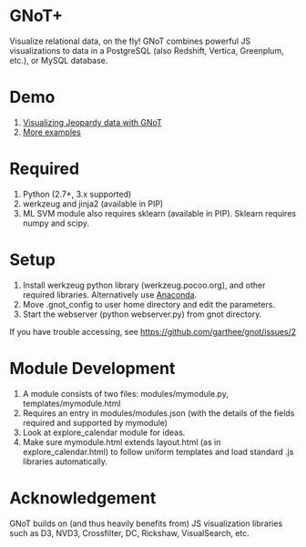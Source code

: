 GNoT+
====
Visualize relational data, on the fly!
GNoT combines powerful JS visualizations to data in a PostgreSQL (also Redshift, Vertica, Greenplum, etc.), or MySQL database.

Demo
===
1. [Visualizing Jeopardy data with GNoT](https://www.evernote.com/shard/s4/sh/762f3b3d-e088-48b1-b3f0-372cf31d1831/825167a720abf0dd)
2. [More examples](http://ddmg1.csail.mit.edu:5000/render?submit=submit&query=module%3A+explore_examples)

Required
===
1. Python (2.7+, 3.x supported)
2. werkzeug and jinja2 (available in PIP)
3. ML SVM module also requires sklearn (available in PIP). Sklearn requires numpy and scipy.


Setup
====
1. Install werkzeug python library (werkzeug.pocoo.org), and other required libraries. Alternatively use <a href="https://store.continuum.io/cshop/anaconda/">Anaconda</a>.
2. Move .gnot_config to user home directory and edit the parameters.
3. Start the webserver (python webserver.py) from gnot directory.

If you have trouble accessing, see https://github.com/garthee/gnot/issues/2

Module Development
====
1. A module consists of two files: modules/mymodule.py, templates/mymodule.html
2. Requires an entry in modules/modules.json (with the details of the fields required and supported by mymodule)
3. Look at explore_calendar module for ideas.
4. Make sure mymodule.html extends layout.html (as in explore_calendar.html) to follow uniform templates and load standard .js libraries automatically.

Acknowledgement
====
GNoT builds on (and thus heavily benefits from) JS visualization libraries such as D3, NVD3, Crossfilter, DC, Rickshaw, VisualSearch, etc.
